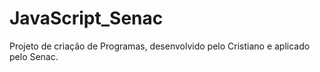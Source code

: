# JavaScript_Senac
Projeto de criação de Programas, desenvolvido pelo Cristiano e aplicado pelo Senac.
